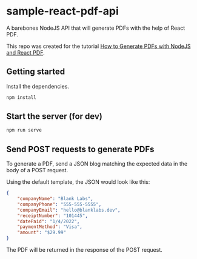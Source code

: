 # sample-react-pdf-api
A barebones NodeJS API that will generate PDFs with the help of React PDF.

This repo was created for the tutorial [How to Generate PDFs with NodeJS and React PDF](https://exportsdk.com/how-to-generate-pdfs-with-nodejs).

## Getting started
Install the dependencies.

```bash
npm install
```

## Start the server (for dev)

```bash
npm run serve
```

## Send POST requests to generate PDFs
To generate a PDF, send a JSON blog matching the expected data in the body of a POST request.

Using the default template, the JSON would look like this:

```json
{
	"companyName": "Blank Labs",
	"companyPhone": "555-555-5555",
	"companyEmail": "hello@blanklabs.dev",
	"receiptNumber": "101445",
	"datePaid": "1/4/2022",
	"paymentMethod": "Visa",
	"amount": "$29.99"
}
```

The PDF will be returned in the response of the POST request.
